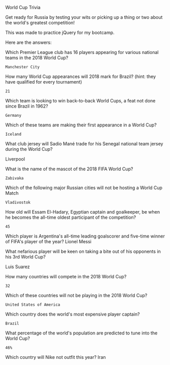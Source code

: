 World Cup Trivia 


Get ready for Russia by testing your wits or picking up a thing or two about the world's greatest competition!

This was made to practice jQuery for my bootcamp.


Here are the answers:

Which Premier League club has 16 players appearing for various national teams in the 2018 World Cup?

    Manchester City

How many World Cup appearances will 2018 mark for Brazil? (hint: they have qualified for every tournament)
    
    21

Which team is looking to win back-to-back World Cups, a feat not done since Brazil in 1962?

    Germany
	
Which of these teams are making their first appearance in a World Cup?
   
    Iceland
	
What club jersey will Sadio Mané trade for his Senegal national team jersey during the World Cup?
   
   Liverpool
	
What is the name of the mascot of the 2018 FIFA World Cup?
  
    Zabivaka

Which of the following major Russian cities will not be hosting a World Cup Match
    
    Vladivostok

How old will Essam El-Hadary, Egyptian captain and goalkeeper, be when he becomes the all-time oldest participant of the competition?
   
    45

Which player is Argentina's all-time leading goalscorer and five-time winner of FIFA's player of the year?  Lionel Messi

What nefarious player will be keen on taking a bite out of his opponents in his 3rd World Cup?

Luis Suarez

How many countries will compete in the 2018 World Cup?
    
    32

Which of these countries will not be playing in the 2018 World Cup?
    
    United States of America

Which country does the world's most expensive player captain?
    
    Brazil
	
What percentage of the world's population are predicted to tune into the World Cup?

    46%

Which country will Nike not outfit this year?
    Iran